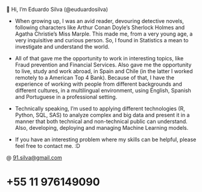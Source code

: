 👋 Hi, I’m Eduardo Silva (@euduardosilva)
 
- When growing up, I was an avid reader, devouring detective novels, following characters like Arthur Conan Doyle’s Sherlock Holmes and Agatha Christie’s Miss Marple. This made me, from a very young age, a very inquisitive and curious person. So, I found in Statistics a mean to investigate and understand the world.

- All of that gave me the opportunity to work in interesting topics, like Fraud prevention and Financial Services. Also gave me the opportunity to live, study and work abroad, in Spain and Chile (in the latter I worked remotely to a American Top 4 Bank).  Because of that, I have the experience of working with people from different backgrounds and different cultures, in a multilingual environment, using English, Spanish and Portuguese in a professional setting.

- Technically speaking, I’m used to applying different technologies (R, Python, SQL, SAS) to analyze complex and big data and present it in a manner that both technical and non-technical public can understand. Also, developing, deploying and managing Machine Learning models.

- If you have an interesting problem where my skills can be helpful, please feel free to contact me. :D

@ 91.silva@gmail.com
# +55 11 976149090 
